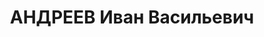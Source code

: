 ---
title: АНДРЕЕВ Иван Васильевич
description: народився 1903 у с. Черновське Курганського окр. Тобольської губ. Росіянин,
  із священнослужителів, освіта неповна середня, позапарт., у 1932—1935 рр. кандидат
  у члени ВКП(б). Проживав у Харкові. Викладач школи ПП ХО Тсоавіахіму. Заарештований
  _20.10.1937_ р. за участь у військовій фашистській змові (статті 54-1 п. «а», 54-8,
  54-11 КК УРСР) і військовою колегією Верховного Суду СРСР _07.01.1938_ р. (статті
  54-7, 54-8, 54-11 КК УРСР) засуджений до розстрілу з конфіскацією особистого майна.
  Розстріляний _08.01.1938_ р. у Харкові. Реабілітований _23.01.1959_ р.
---
